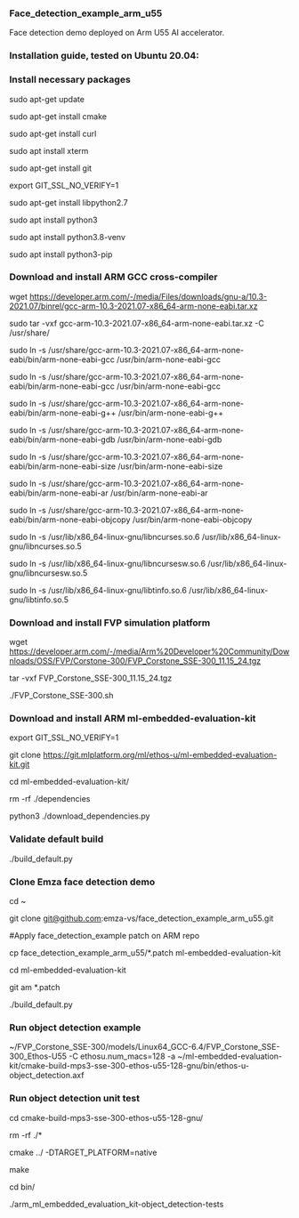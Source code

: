 ### Face_detection_example_arm_u55
Face detection demo deployed on Arm U55 AI accelerator.

### Installation guide, tested on Ubuntu 20.04:

### Install necessary packages

sudo apt-get update 

sudo apt-get install cmake 

sudo apt-get install curl 

sudo apt install xterm 

sudo apt-get install git 

export GIT_SSL_NO_VERIFY=1 

sudo apt-get install libpython2.7 

sudo apt install python3 

sudo apt install python3.8-venv 

sudo apt install python3-pip 

### Download and install ARM GCC cross-compiler

wget  https://developer.arm.com/-/media/Files/downloads/gnu-a/10.3-2021.07/binrel/gcc-arm-10.3-2021.07-x86_64-arm-none-eabi.tar.xz

sudo tar -vxf gcc-arm-10.3-2021.07-x86_64-arm-none-eabi.tar.xz -C /usr/share/


sudo ln -s /usr/share/gcc-arm-10.3-2021.07-x86_64-arm-none-eabi/bin/arm-none-eabi-gcc /usr/bin/arm-none-eabi-gcc

sudo ln -s /usr/share/gcc-arm-10.3-2021.07-x86_64-arm-none-eabi/bin/arm-none-eabi-gcc /usr/bin/arm-none-eabi-gcc 

sudo ln -s /usr/share/gcc-arm-10.3-2021.07-x86_64-arm-none-eabi/bin/arm-none-eabi-g++ /usr/bin/arm-none-eabi-g++

sudo ln -s /usr/share/gcc-arm-10.3-2021.07-x86_64-arm-none-eabi/bin/arm-none-eabi-gdb /usr/bin/arm-none-eabi-gdb

sudo ln -s /usr/share/gcc-arm-10.3-2021.07-x86_64-arm-none-eabi/bin/arm-none-eabi-size /usr/bin/arm-none-eabi-size

sudo ln -s /usr/share/gcc-arm-10.3-2021.07-x86_64-arm-none-eabi/bin/arm-none-eabi-ar /usr/bin/arm-none-eabi-ar

sudo ln -s /usr/share/gcc-arm-10.3-2021.07-x86_64-arm-none-eabi/bin/arm-none-eabi-objcopy /usr/bin/arm-none-eabi-objcopy


sudo ln -s /usr/lib/x86_64-linux-gnu/libncurses.so.6 /usr/lib/x86_64-linux-gnu/libncurses.so.5

sudo ln -s /usr/lib/x86_64-linux-gnu/libncursesw.so.6 /usr/lib/x86_64-linux-gnu/libncursesw.so.5

sudo ln -s /usr/lib/x86_64-linux-gnu/libtinfo.so.6 /usr/lib/x86_64-linux-gnu/libtinfo.so.5



### Download and install FVP simulation platform


wget https://developer.arm.com/-/media/Arm%20Developer%20Community/Downloads/OSS/FVP/Corstone-300/FVP_Corstone_SSE-300_11.15_24.tgz


tar -vxf FVP_Corstone_SSE-300_11.15_24.tgz 

./FVP_Corstone_SSE-300.sh 


### Download and install ARM ml-embedded-evaluation-kit


export GIT_SSL_NO_VERIFY=1

git clone https://git.mlplatform.org/ml/ethos-u/ml-embedded-evaluation-kit.git



cd ml-embedded-evaluation-kit/

rm -rf ./dependencies

python3 ./download_dependencies.py


### Validate default build

./build_default.py


### Clone Emza face detection demo

cd ~

git clone git@github.com:emza-vs/face_detection_example_arm_u55.git

#Apply face_detection_example patch on ARM repo

cp face_detection_example_arm_u55/*.patch ml-embedded-evaluation-kit

cd ml-embedded-evaluation-kit

git am *.patch

./build_default.py


### Run object detection example

~/FVP_Corstone_SSE-300/models/Linux64_GCC-6.4/FVP_Corstone_SSE-300_Ethos-U55 -C ethosu.num_macs=128 -a ~/ml-embedded-evaluation-kit/cmake-build-mps3-sse-300-ethos-u55-128-gnu/bin/ethos-u-object_detection.axf


### Run object detection unit test

cd cmake-build-mps3-sse-300-ethos-u55-128-gnu/

rm -rf ./*

cmake ../ -DTARGET_PLATFORM=native

make

cd bin/

./arm_ml_embedded_evaluation_kit-object_detection-tests 

